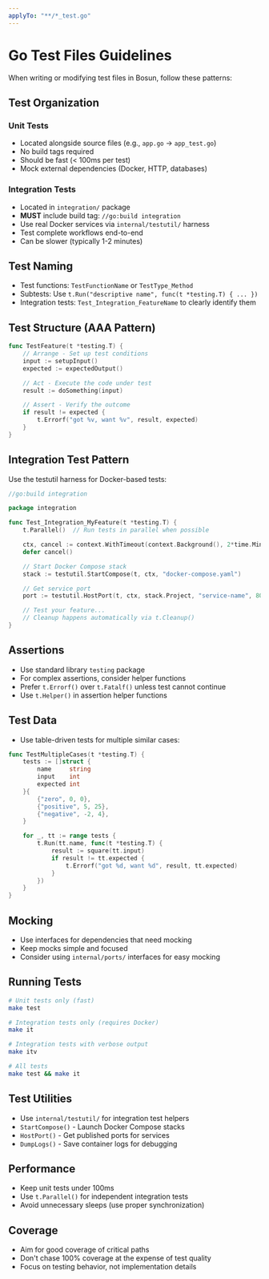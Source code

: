 ```yaml
---
applyTo: "**/*_test.go"
---
```


# Go Test Files Guidelines

When writing or modifying test files in Bosun, follow these patterns:

## Test Organization

### Unit Tests
- Located alongside source files (e.g., `app.go` → `app_test.go`)
- No build tags required
- Should be fast (< 100ms per test)
- Mock external dependencies (Docker, HTTP, databases)

### Integration Tests
- Located in `integration/` package
- **MUST** include build tag: `//go:build integration`
- Use real Docker services via `internal/testutil/` harness
- Test complete workflows end-to-end
- Can be slower (typically 1-2 minutes)

## Test Naming

- Test functions: `TestFunctionName` or `TestType_Method`
- Subtests: Use `t.Run("descriptive name", func(t *testing.T) { ... })`
- Integration tests: `Test_Integration_FeatureName` to clearly identify them

## Test Structure (AAA Pattern)

```go
func TestFeature(t *testing.T) {
    // Arrange - Set up test conditions
    input := setupInput()
    expected := expectedOutput()

    // Act - Execute the code under test
    result := doSomething(input)

    // Assert - Verify the outcome
    if result != expected {
        t.Errorf("got %v, want %v", result, expected)
    }
}
```

## Integration Test Pattern

Use the testutil harness for Docker-based tests:

```go
//go:build integration

package integration

func Test_Integration_MyFeature(t *testing.T) {
    t.Parallel()  // Run tests in parallel when possible

    ctx, cancel := context.WithTimeout(context.Background(), 2*time.Minute)
    defer cancel()

    // Start Docker Compose stack
    stack := testutil.StartCompose(t, ctx, "docker-compose.yaml")

    // Get service port
    port := testutil.HostPort(t, ctx, stack.Project, "service-name", 80)

    // Test your feature...
    // Cleanup happens automatically via t.Cleanup()
}
```

## Assertions

- Use standard library `testing` package
- For complex assertions, consider helper functions
- Prefer `t.Errorf()` over `t.Fatalf()` unless test cannot continue
- Use `t.Helper()` in assertion helper functions

## Test Data

- Use table-driven tests for multiple similar cases:
```go
func TestMultipleCases(t *testing.T) {
    tests := []struct {
        name     string
        input    int
        expected int
    }{
        {"zero", 0, 0},
        {"positive", 5, 25},
        {"negative", -2, 4},
    }

    for _, tt := range tests {
        t.Run(tt.name, func(t *testing.T) {
            result := square(tt.input)
            if result != tt.expected {
                t.Errorf("got %d, want %d", result, tt.expected)
            }
        })
    }
}
```

## Mocking

- Use interfaces for dependencies that need mocking
- Keep mocks simple and focused
- Consider using `internal/ports/` interfaces for easy mocking

## Running Tests

```bash
# Unit tests only (fast)
make test

# Integration tests only (requires Docker)
make it

# Integration tests with verbose output
make itv

# All tests
make test && make it
```

## Test Utilities

- Use `internal/testutil/` for integration test helpers
- `StartCompose()` - Launch Docker Compose stacks
- `HostPort()` - Get published ports for services
- `DumpLogs()` - Save container logs for debugging

## Performance

- Keep unit tests under 100ms
- Use `t.Parallel()` for independent integration tests
- Avoid unnecessary sleeps (use proper synchronization)

## Coverage

- Aim for good coverage of critical paths
- Don't chase 100% coverage at the expense of test quality
- Focus on testing behavior, not implementation details
